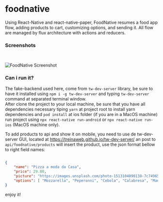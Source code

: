 # foodnative
Using React-Native and react-native-paper, FoodNative resumes a food app flow, adding products to cart, customizing options, and sending it.
All flow are managed by flux architecture with actions and reducers.

### Screenshots

<br>

![FoodNative Screenshot](https://github.com/lucianodiisouza/foodnative/blob/main/screenshots/foodnative.gif)

### Can i run it?
The fake-backend used here, come from `tw-dev-server` library, be sure to have it installed using `npm i -g tw-dev-server` and typing `tw-dev-server` command at separated terminal window. <br />
After clone the project to your local machine, be sure that you have all dependencies necessary tiping `yarn` at project root to install yarn dependencies and `pod install` at ios folder (if you are in a MacOS machine) <br />
run project using `npx react-native run-android` or `npx react-native run-ios` (MacOS machine only).

To add products to api and show it on mobile, you need to use de tw-dev-server GUI, located at https://treinaweb.github.io/tw-dev-server/ an post to `api/foodnative/products` will insert the product, use the json format bellow to right field names:  <br />

```JSON

{
    "name": "Pizza a moda da Casa",
    "price": 29.80,
    "picture": "https://images.unsplash.com/photo-1513104890138-7c749659a591?ixlib=rb-1.2.1&ixid=MXwxMjA3fDB8MHxwaG90by1wYWdlfHx8fGVufDB8fHw%3D&auto=format&fit=crop&w=1350&q=80",
    "options": [ "Mozzarella", "Peperonni", "Cebola", "Calabresa", "Manjericão"]
}
```


enjoy it!
